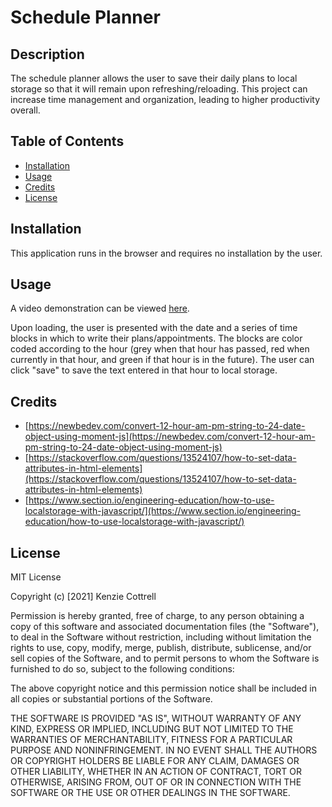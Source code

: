 # Schedule Planner

## Description

The schedule planner allows the user to save their daily plans to local storage so that it will remain upon refreshing/reloading. This project can increase time management and organization, leading to higher productivity overall.

## Table of Contents

- [Installation](#installation)
- [Usage](#usage)
- [Credits](#credits)
- [License](#license)

## Installation

This application runs in the browser and requires no installation by the user.

## Usage

A video demonstration can be viewed [here]().

Upon loading, the user is presented with the date and a series of time blocks in which to write their plans/appointments. The blocks are color coded according to the hour (grey when that hour has passed, red when currently in that hour, and green if that hour is in the future). The user can click "save" to save the text entered in that hour to local storage.

## Credits

- [https://newbedev.com/convert-12-hour-am-pm-string-to-24-date-object-using-moment-js](https://newbedev.com/convert-12-hour-am-pm-string-to-24-date-object-using-moment-js)
- [https://stackoverflow.com/questions/13524107/how-to-set-data-attributes-in-html-elements](https://stackoverflow.com/questions/13524107/how-to-set-data-attributes-in-html-elements)
- [https://www.section.io/engineering-education/how-to-use-localstorage-with-javascript/](https://www.section.io/engineering-education/how-to-use-localstorage-with-javascript/)

## License

MIT License

Copyright (c) [2021] Kenzie Cottrell

Permission is hereby granted, free of charge, to any person obtaining a copy
of this software and associated documentation files (the "Software"), to deal
in the Software without restriction, including without limitation the rights
to use, copy, modify, merge, publish, distribute, sublicense, and/or sell
copies of the Software, and to permit persons to whom the Software is
furnished to do so, subject to the following conditions:

The above copyright notice and this permission notice shall be included in all
copies or substantial portions of the Software.

THE SOFTWARE IS PROVIDED "AS IS", WITHOUT WARRANTY OF ANY KIND, EXPRESS OR
IMPLIED, INCLUDING BUT NOT LIMITED TO THE WARRANTIES OF MERCHANTABILITY,
FITNESS FOR A PARTICULAR PURPOSE AND NONINFRINGEMENT. IN NO EVENT SHALL THE
AUTHORS OR COPYRIGHT HOLDERS BE LIABLE FOR ANY CLAIM, DAMAGES OR OTHER
LIABILITY, WHETHER IN AN ACTION OF CONTRACT, TORT OR OTHERWISE, ARISING FROM,
OUT OF OR IN CONNECTION WITH THE SOFTWARE OR THE USE OR OTHER DEALINGS IN THE
SOFTWARE.

